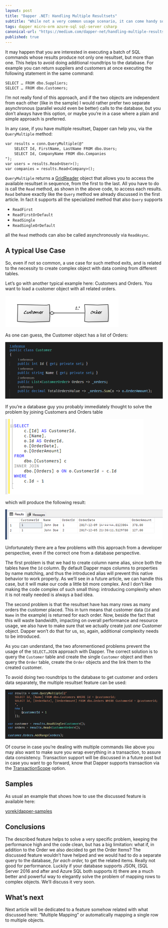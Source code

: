 ```yaml
---
layout: post
title: "Dapper .NET: Handling Multiple Resultsets"
subtitle: "While not a very common usage scenario, it can come handy sometimes"
tags: dapper micro-orm azure-sql sql-server csharp
canonical-url: "https://medium.com/dapper-net/handling-multiple-resultsets-4b108a8c5172"
published: true
---
```

It may happen that you are interested in executing a batch of SQL commands whose results produce not only one resultset, but more than one. This helps to avoid doing additional roundtrips to the database. For example you can return suppliers and customers at once executing the following statement in the same command:

```
SELECT … FROM dbo.Suppliers; 
SELECT … FROM dbo.Customers;
```

I’m not really fond of this approach, and if the two objects are independent from each other (like in the sample) I would rather prefer two separate asynchronous (parallel would even be better) calls to the database, but you don’t always have this option, or maybe you’re in a case where a plain and simple approach is preferred.

In any case, if you have multiple resultset, Dapper can help you, via the `QueryMultiple` method:

```
var results = conn.QueryMultiple(@"
    SELECT Id, FirstName, LastName FROM dbo.Users; 
    SELECT Id, CompanyName FROM dbo.Companies
");
var users = results.Read<User>();            
var companies = results.Read<Company>();
```

`QueryMultiple` returns a [GridReader](https://github.com/StackExchange/Dapper/blob/master/Dapper/SqlMapper.GridReader.cs) object that allows you to access the available resultset in sequence, from the first to the last. All you have to do is call the `Read` method, as shown in the above code, to access each results. `Read` behave exactly like the `Query` method we already discussed in the first article. In fact it supports all the specialized method that also `Query` supports

 - `ReadFirst`
 - `ReadFirstOrDefault`
 - `ReadSingle`
 - `ReadSingleOrDefault`

all the `Read` methods can also be called asynchronously via `ReadAsync`.

## A typical Use Case

So, even if not so common, a use case for such method exits, and is related to the necessity to create complex object with data coming from different tables.

Let’s go with another typical example here: Customers and Orders. You want to load a customer object with all related orders.

![](/public/images/2017-12-11/image-01.png)

As one can guess, the Customer object has a list of Orders:

![](/public/images/2017-12-11/image-02.png)

If you’re a database guy you probably immediately thought to solve the problem by joining Customers and Orders table

![](/public/images/2017-12-11/image-03.png)

which will produce the following result:

![](/public/images/2017-12-11/image-04.png)

Unfortunately there are a few problems with this approach from a developer perspective, even if the correct one from a database perspective.

The first problem is that we had to create column name alias, since both the tables have the `Id` column. By default Dapper maps columns to properties by name matching, and thus the introduced alias will prevent this native behavior to work properly. As we’ll see in a future article, we can handle this case, but it will make our code a little bit more complex. And I don’t like making the code complex of such small thing: introducing complexity when it is not really needed is always a bad idea.

The second problem is that the resultset have has many rows as many orders the customer placed. This in turn means that customer data (`Id` and `Name` in the example) is returned for each order. Now, beside the fact that this will waste bandwidth, impacting on overall performance and resource usage, we also have to make sure that we actually create just *one* Customer object. Dapper won’t do that for us, so, again, additional complexity needs to be introduced.

As you can understand, the two aforementioned problems prevent the usage of the `SELECT…JOIN` approach with Dapper. The correct solution is to query the `Customer` table and create the single `Customer` object and then query the `Order` table, create the `Order` objects and the link them to the created customer.

To avoid doing two roundtrips to the database to get customer and orders data separately, the multiple resultset feature can be used:

![](/public/images/2017-12-11/image-05.png)

Of course in case you’re dealing with multiple commands like above you may also want to make sure you wrap everything in a transaction, to assure data consistency. Transaction support will be discussed in a future post but in case you want to go forward, know that Dapper supports transaction via the [TransactionScope](https://docs.microsoft.com/en-us/dotnet/api/system.transactions.transactionscope?view=netframework-4.7.1) option.

## Samples

As usual an example that shows how to use the discussed feature is available here:

[yorek/dapper-samples](https://github.com/yorek/dapper-samples)

## Conclusions

The described feature helps to solve a very specific problem, keeping the performance high and the code clean, but has a big limitation: what if, in addition to the Order we also decided to get the Order Items? The discussed feature wouldn’t have helped and we would had to do a separate query to the database, *for each order,* to get the related items. Really not good for performance. Luckily if your database supports JSON, (SQL Server 2016 and after and Azure SQL both supports it) there are a much better and powerful way to elegantly solve the problem of mapping rows to complex objects. We’ll discuss it very soon.

## What’s next

Next article will be dedicated to a feature somehow related with what discussed here: “Multiple Mapping” or automatically mapping a single row to multiple objects.

